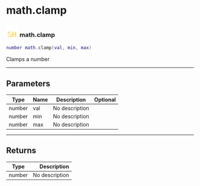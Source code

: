 # math.clamp

### <img src="../../.gitbook/assets/shared.png" width="32" height="32" /> math.clamp

```lua
number math.clamp(val, min, max)
```

Clamps a number<br>

-----------------
## Parameters

| Type   | Name | Description | Optional |
| ------ | ---- | ----------- | -------: |
| number | val | No description |   |
| number | min | No description |   |
| number | max | No description |   |

-----------------
## Returns

| Type   | Description |
| ------ | ----------: |
| number | No description |
